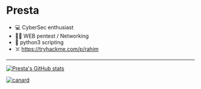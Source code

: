 # Presta
 
- 💻 CyberSec enthusiast
- 🏴‍☠️ WEB pentest / Networking
- 🐍 python3 scripting
- ☠️ https://tryhackme.com/p/rahim

***

[![Presta's GitHub stats](https://github-readme-stats.vercel.app/api?username=prestaa&show_icons=true&theme=dark&hide=prs)](https://github.com/anuraghazra/github-readme-stats)


<a href="[www.coin.com](https://www.root-me.org/IMG/logo/siteon0.svg)"><img src="canard.jpg" alt="canard"/></a>

